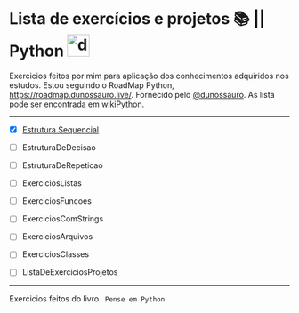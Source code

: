 # Lista de exercícios e projetos 📚 ||  Python <img src="https://img.icons8.com/dusk/512/python.png" alt="drawing" width="40"/>

Exercicios feitos por mim para aplicação dos conhecimentos adquiridos nos estudos. Estou seguindo o RoadMap Python, <https://roadmap.dunossauro.live/>. Fornecido pelo [@dunossauro](https://linktr.ee/dunossauro). As lista pode ser encontrada em [wikiPython](https://wiki.python.org.br/ListaDeExercicios).
_________________________________________________________________________
- [x] [Estrutura Sequencial](https://github.com/brunucoelho/Jornada-Data_analytics/blob/main/Python/estruturaSequencial.py) </p>
- [ ] EstruturaDeDecisao </p>
- [ ] EstruturaDeRepeticao </p>
- [ ] ExerciciosListas </p>
- [ ] ExerciciosFuncoes </p>
- [ ] ExerciciosComStrings </p>
- [ ] ExerciciosArquivos </p>
- [ ] ExerciciosClasses </p>
- [ ] ListaDeExerciciosProjetos </p>

_________________________________________________________________________

Exercicios feitos do livro <code> Pense em Python <code>
